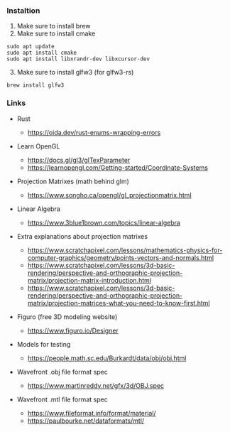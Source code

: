 ### Instaltion

1. Make sure to install brew
2. Make sure to install cmake

```
sudo apt update
sudo apt install cmake
sudo apt install libxrandr-dev libxcursor-dev
```

3. Make sure to install glfw3 (for glfw3-rs)

```
brew install glfw3
```

### Links

- Rust

  - <https://oida.dev/rust-enums-wrapping-errors>

- Learn OpenGL

  - <https://docs.gl/gl3/glTexParameter>
  - <https://learnopengl.com/Getting-started/Coordinate-Systems>

- Projection Matrixes (math behind glm)

  - <https://www.songho.ca/opengl/gl_projectionmatrix.html>

- Linear Algebra

  - <https://www.3blue1brown.com/topics/linear-algebra>

- Extra explanations about projection matrixes

  - <https://www.scratchapixel.com/lessons/mathematics-physics-for-computer-graphics/geometry/points-vectors-and-normals.html>
  - <https://www.scratchapixel.com/lessons/3d-basic-rendering/perspective-and-orthographic-projection-matrix/projection-matrix-introduction.html>
  - <https://www.scratchapixel.com/lessons/3d-basic-rendering/perspective-and-orthographic-projection-matrix/projection-matrices-what-you-need-to-know-first.html>

- Figuro (free 3D modeling website)

  - <https://www.figuro.io/Designer>

- Models for testing

  - <https://people.math.sc.edu/Burkardt/data/obj/obj.html>

- Wavefront .obj file format spec

  - <https://www.martinreddy.net/gfx/3d/OBJ.spec>

- Wavefront .mtl file format spec
  - <https://www.fileformat.info/format/material/>
  - <https://paulbourke.net/dataformats/mtl/>
